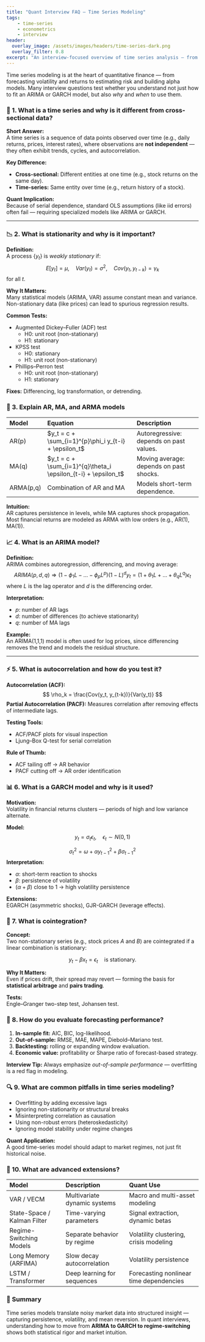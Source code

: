 ```yaml
---
title: "Quant Interview FAQ — Time Series Modeling"
tags: 
    - time-series
    - econometrics
    - interview
header:
  overlay_image: /assets/images/headers/time-series-dark.png
  overlay_filter: 0.8
excerpt: "An interview-focused overview of time series analysis — from ARIMA and GARCH models to stationarity, autocorrelation, and forecasting diagnostics."
---
```


Time series modeling is at the heart of quantitative finance — from forecasting volatility and returns to estimating risk and building alpha models. Many interview questions test whether you understand not just how to fit an ARIMA or GARCH model, but also *why* and *when* to use them.

### 🧠 1. What is a time series and why is it different from cross-sectional data?

**Short Answer:**  
A time series is a sequence of data points observed over time (e.g., daily returns, prices, interest rates), where observations are **not independent** — they often exhibit trends, cycles, and autocorrelation.

**Key Difference:**  

- **Cross-sectional:** Different entities at one time (e.g., stock returns on the same day).  
- **Time-series:** Same entity over time (e.g., return history of a stock).

**Quant Implication:**  
Because of serial dependence, standard OLS assumptions (like iid errors) often fail — requiring specialized models like ARIMA or GARCH.

---

### 📉 2. What is stationarity and why is it important?

**Definition:**  
A process $\{y_t\}$ is *weakly stationary* if:
$$
E[y_t] = \mu, \quad Var(y_t) = \sigma^2, \quad Cov(y_t, y_{t-k}) = \gamma_k
$$
for all $t$.

**Why It Matters:**  
Many statistical models (ARIMA, VAR) assume constant mean and variance. Non-stationary data (like prices) can lead to spurious regression results.

**Common Tests:**  

- Augmented Dickey–Fuller (ADF) test  
  - H0: unit root (non-stationary)
  - H1: stationary
- KPSS test  
  - H0: stationary
  - H1: unit root (non-stationary)
- Phillips–Perron test
  - H0: unit root (non-stationary)
  - H1: stationary

**Fixes:** Differencing, log transformation, or detrending.

### 🔁 3. Explain AR, MA, and ARMA models

| Model | Equation | Description |
|:--|:--|:--|
| AR(p) | $y_t = c + \sum_{i=1}^{p}\phi_i y_{t-i} + \epsilon_t$ | Autoregressive: depends on past values. |
| MA(q) | $y_t = c + \sum_{i=1}^{q}\theta_i \epsilon_{t-i} + \epsilon_t$ | Moving average: depends on past shocks. |
| ARMA(p,q) | Combination of AR and MA | Models short-term dependence. |

**Intuition:**  
AR captures persistence in levels, while MA captures shock propagation. Most financial returns are modeled as ARMA with low orders (e.g., AR(1), MA(1)).

### 📈 4. What is an ARIMA model?

**Definition:**  
ARIMA combines autoregression, differencing, and moving average:
$$
ARIMA(p, d, q) \Rightarrow (1 - \phi_1L - \dots - \phi_pL^p)(1 - L)^d y_t = (1 + \theta_1L + \dots + \theta_qL^q)\epsilon_t
$$
where $L$ is the lag operator and $d$ is the differencing order.

**Interpretation:**  

- $p$: number of AR lags  
- $d$: number of differences (to achieve stationarity)  
- $q$: number of MA lags  

**Example:**  
An ARIMA(1,1,1) model is often used for log prices, since differencing removes the trend and models the residual structure.

---

### ⚡ 5. What is autocorrelation and how do you test it?

**Autocorrelation (ACF):**
$$
\rho_k = \frac{Cov(y_t, y_{t-k})}{Var(y_t)}
$$
**Partial Autocorrelation (PACF):** Measures correlation after removing effects of intermediate lags.

**Testing Tools:**

- ACF/PACF plots for visual inspection  
- Ljung–Box Q-test for serial correlation  

**Rule of Thumb:**  

- ACF tailing off → AR behavior  
- PACF cutting off → AR order identification  

### 📊 6. What is a GARCH model and why is it used?

**Motivation:**  
Volatility in financial returns clusters — periods of high and low variance alternate.

**Model:**  
$$
y_t = \sigma_t \epsilon_t, \quad \epsilon_t \sim N(0,1)
$$

$$
\sigma_t^2 = \omega + \alpha y_{t-1}^2 + \beta \sigma_{t-1}^2
$$
**Interpretation:**  

- $\alpha$: short-term reaction to shocks  
- $\beta$: persistence of volatility  
- $(\alpha + \beta)$ close to 1 → high volatility persistence  

**Extensions:**  
EGARCH (asymmetric shocks), GJR-GARCH (leverage effects).

### 🧮 7. What is cointegration?

**Concept:**  
Two non-stationary series (e.g., stock prices $A$ and $B$) are cointegrated if a linear combination is stationary:

$$
y_t - \beta x_t = \epsilon_t \quad \text{is stationary.}
$$

**Why It Matters:**  
Even if prices drift, their spread may revert — forming the basis for **statistical arbitrage** and **pairs trading**.

**Tests:**  
Engle–Granger two-step test, Johansen test.

### 📏 8. How do you evaluate forecasting performance?

1. **In-sample fit:** AIC, BIC, log-likelihood.  
2. **Out-of-sample:** RMSE, MAE, MAPE, Diebold–Mariano test.  
3. **Backtesting:** rolling or expanding window evaluation.  
4. **Economic value:** profitability or Sharpe ratio of forecast-based strategy.

**Interview Tip:** Always emphasize *out-of-sample performance* — overfitting is a red flag in modeling.

### 🔍 9. What are common pitfalls in time series modeling?

- Overfitting by adding excessive lags  
- Ignoring non-stationarity or structural breaks  
- Misinterpreting correlation as causation  
- Using non-robust errors (heteroskedasticity)  
- Ignoring model stability under regime changes  

**Quant Application:**  
A good time-series model should adapt to market regimes, not just fit historical noise.

### 🚀 10. What are advanced extensions?

| Model | Description | Quant Use |
|:--|:--|:--|
| VAR / VECM | Multivariate dynamic systems | Macro and multi-asset modeling |
| State-Space / Kalman Filter | Time-varying parameters | Signal extraction, dynamic betas |
| Regime-Switching Models | Separate behavior by regime | Volatility clustering, crisis modeling |
| Long Memory (ARFIMA) | Slow decay autocorrelation | Volatility persistence |
| LSTM / Transformer | Deep learning for sequences | Forecasting nonlinear time dependencies |

### 🧾 Summary

Time series models translate noisy market data into structured insight — capturing persistence, volatility, and mean reversion. In quant interviews, understanding how to move from **ARIMA to GARCH to regime-switching** shows both statistical rigor and market intuition.
